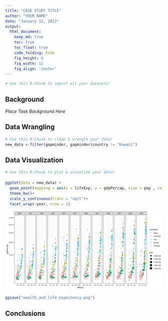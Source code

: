 ```yaml
---
title: "CASE STUDY TITLE"
author: "YOUR NAME"
date: "January 12, 2022"
output:
  html_document:  
    keep_md: true
    toc: true
    toc_float: true
    code_folding: hide
    fig_height: 6
    fig_width: 12
    fig_align: 'center'
---
```







```r
# Use this R-Chunk to import all your datasets!
```

## Background

_Place Task Background Here_

## Data Wrangling


```r
# Use this R-Chunk to clean & wrangle your data!
new_data <-filter(gapminder, gapminder$country != "Kuwait")
```

## Data Visualization


```r
# Use this R-Chunk to plot & visualize your data!

ggplot(data = new_data) + 
  geom_point(mapping = aes(x = lifeExp, y = gdpPercap, size = pop , color = continent ))+ 
  theme_bw()+
  scale_y_continuous(trans = "sqrt")+
  facet_wrap(~year, nrow = 1)
```

![](Wealth_and_life_expectency_files/figure-html/plot_data-1.png)<!-- -->

```r
ggsave("wealth_and_life_expectency.png")
```

## Conclusions
